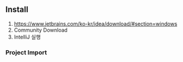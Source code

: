 ## Install

1. https://www.jetbrains.com/ko-kr/idea/download/#section=windows
2. Community Download
3. IntelliJ 실행

### Project Import

